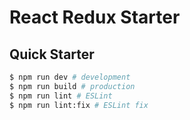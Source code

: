 # React Redux Starter

## Quick Starter

``` bash
$ npm run dev # development
$ npm run build # production
$ npm run lint # ESLint
$ npm run lint:fix # ESLint fix
```

